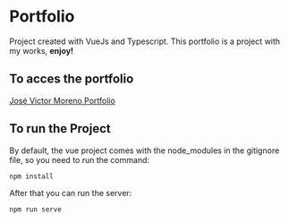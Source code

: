 # Portfolio
Project created with VueJs and Typescript. This portfolio is a project with my works, **enjoy!**

## To acces the portfolio
[José Victor Moreno Portfolio](https://github.com/josevictormoreno/josevictormoreno.github.io)

## To run the Project
By default, the vue project comes with the node_modules in the gitignore file, so you need to run the command:

```
npm install
```
After that you can run the server:

```
npm run serve
```
